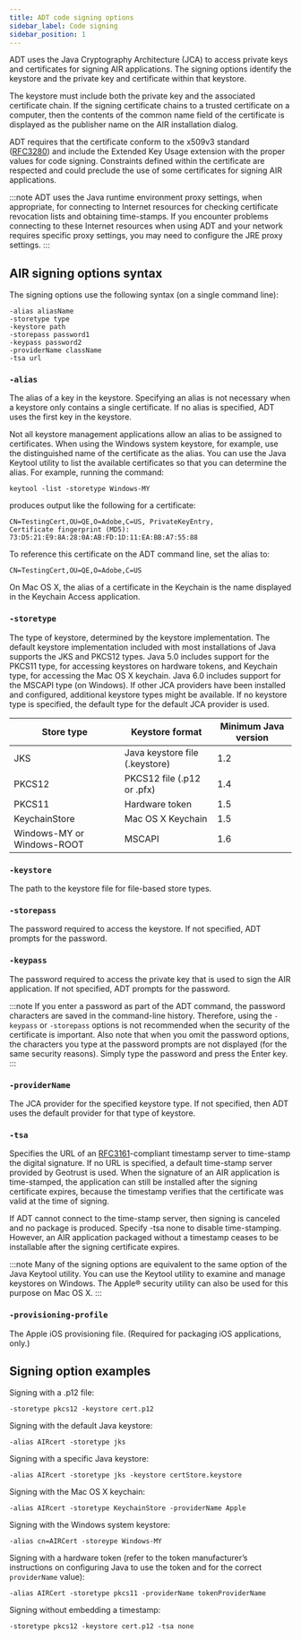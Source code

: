 ```yaml
---
title: ADT code signing options
sidebar_label: Code signing
sidebar_position: 1
---
```


ADT uses the Java Cryptography Architecture (JCA) to access private keys and certificates for signing AIR applications. The signing options identify the keystore and the private key and certificate within that keystore.

The keystore must include both the private key and the associated certificate chain. If the signing certificate chains to a trusted certificate on a computer, then the contents of the common name field of the certificate is displayed as the publisher name on the AIR installation dialog.

ADT requires that the certificate conform to the x509v3 standard ([RFC3280](http://tools.ietf.org/html/rfc3280)) and include the Extended Key Usage extension with the proper values for code signing. Constraints defined within the certificate are respected and could preclude the use of some certificates for signing AIR applications.

:::note
ADT uses the Java runtime environment proxy settings, when appropriate, for connecting to Internet resources for checking certificate revocation lists and obtaining time-stamps. If you encounter problems connecting to these Internet resources when using ADT and your network requires specific proxy settings, you may need to configure the JRE proxy settings.
:::

## AIR signing options syntax

The signing options use the following syntax (on a single command line):

```
-alias aliasName
-storetype type
-keystore path
-storepass password1
-keypass password2
-providerName className
-tsa url
```

### `-alias` 

The alias of a key in the keystore. Specifying an alias is not necessary when a keystore only contains a single certificate. If no alias is specified, ADT uses the first key in the keystore.

Not all keystore management applications allow an alias to be assigned to certificates. When using the Windows system keystore, for example, use the distinguished name of the certificate as the alias. You can use the Java Keytool utility to list the available certificates so that you can determine the alias. For example, running the command:

```
keytool -list -storetype Windows-MY
```

produces output like the following for a certificate:

```
CN=TestingCert,OU=QE,O=Adobe,C=US, PrivateKeyEntry,
Certificate fingerprint (MD5): 73:D5:21:E9:8A:28:0A:AB:FD:1D:11:EA:BB:A7:55:88
```

To reference this certificate on the ADT command line, set the alias to:

```
CN=TestingCert,OU=QE,O=Adobe,C=US
```

On Mac OS X, the alias of a certificate in the Keychain is the name displayed in the Keychain Access application.

### `-storetype`

The type of keystore, determined by the keystore implementation. The default keystore implementation included with most installations of Java supports the JKS and PKCS12 types. Java 5.0 includes support for the PKCS11 type, for accessing keystores on hardware tokens, and Keychain type, for accessing the Mac OS X keychain. Java 6.0 includes support for the MSCAPI type (on Windows). If other JCA providers have been installed and configured, additional keystore types might be available. If no keystore type is specified, the default type for the default JCA provider is used.

| Store type                 | Keystore format                | Minimum Java version |
| -------------------------- | ------------------------------ | -------------------- |
| JKS                        | Java keystore file (.keystore) | 1.2                  |
| PKCS12                     | PKCS12 file (.p12 or .pfx)     | 1.4                  |
| PKCS11                     | Hardware token                 | 1.5                  |
| KeychainStore              | Mac OS X Keychain              | 1.5                  |
| Windows-MY or Windows-ROOT | MSCAPI                         | 1.6                  |

### `-keystore` 

The path to the keystore file for file-based store types.

### `-storepass`

The password required to access the keystore. If not specified, ADT prompts for the password.

### `-keypass`

The password required to access the private key that is used to sign the AIR application. If not specified, ADT prompts for the password.

:::note
If you enter a password as part of the ADT command, the password characters are saved in the command-line history. Therefore, using the `-keypass` or `-storepass` options is not recommended when the security of the certificate is important. Also note that when you omit the password options, the characters you type at the password prompts are not displayed (for the same security reasons). Simply type the password and press the Enter key.
:::

### `-providerName`

The JCA provider for the specified keystore type. If not specified, then ADT uses the default provider for that type of keystore.

### `-tsa` 

Specifies the URL of an [RFC3161](http://www.ietf.org/rfc/rfc3161.txt)-compliant timestamp server to time-stamp the digital signature. If no URL is specified, a default time-stamp server provided by Geotrust is used. When the signature of an AIR application is time-stamped, the application can still be installed after the signing certificate expires, because the timestamp verifies that the certificate was valid at the time of signing.

If ADT cannot connect to the time-stamp server, then signing is canceled and no package is produced. Specify -tsa none to disable time-stamping. However, an AIR application packaged without a timestamp ceases to be installable after the signing certificate expires.

:::note
Many of the signing options are equivalent to the same option of the Java Keytool utility. You can use the Keytool utility to examine and manage keystores on Windows. The Apple® security utility can also be used for this purpose on Mac OS X.
:::

### `-provisioning-profile` 

The Apple iOS provisioning file. (Required for packaging iOS applications, only.)


## Signing option examples

Signing with a .p12 file:

```
-storetype pkcs12 -keystore cert.p12
```

Signing with the default Java keystore:

```
-alias AIRcert -storetype jks
```

Signing with a specific Java keystore:

```
-alias AIRcert -storetype jks -keystore certStore.keystore
```

Signing with the Mac OS X keychain:

```
-alias AIRcert -storetype KeychainStore -providerName Apple
```

Signing with the Windows system keystore:

```
-alias cn=AIRCert -storeype Windows-MY
```

Signing with a hardware token (refer to the token manufacturer’s instructions on configuring Java to use the token and for the correct `providerName` value):

```
-alias AIRCert -storetype pkcs11 -providerName tokenProviderName
```

Signing without embedding a timestamp:

```
-storetype pkcs12 -keystore cert.p12 -tsa none
```
